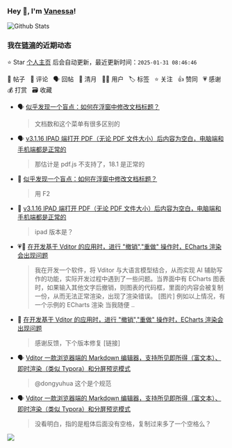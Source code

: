 ### Hey 👋, I'm [Vanessa](http://vanessa.b3log.org/)!

![Github Stats](https://github-readme-stats.vercel.app/api?username=Vanessa219&show_icons=true)

<!--events start -->

### 我在[链滴](https://ld246.com)的近期动态

⭐️ Star [个人主页](https://github.com/Vanessa219/Vanessa219) 后会自动更新，最近更新时间：`2025-01-31 08:46:46`

📝 帖子 &nbsp; 💬 评论 &nbsp; 🗣 回帖 &nbsp; 🌙 清月 &nbsp; 👨‍💻 用户 &nbsp; 🏷️ 标签 &nbsp; ⭐️ 关注 &nbsp; 👍 赞同 &nbsp; 💗 感谢 &nbsp; 💰 打赏 &nbsp; 🗃 收藏

* 🗣 [似乎发现一个盲点：如何在浮窗中修改文档标题？](https://ld246.com/article/1735908653643/comment/1735965676963#comments)

  > 文档数和这个菜单有很多区别的
* 🗣 [v3.1.16 IPAD 端打开 PDF（无论 PDF 文件大小）后内容为空白，电脑端和手机端都是正常的](https://ld246.com/article/1735746360467/comment/1735894510873#comments)

  > 那估计是 pdf.js 不支持了，18.1 是正常的
* 💬 [似乎发现一个盲点：如何在浮窗中修改文档标题？](https://ld246.com/article/1735908653643/comment/1735963045965#comments)

  > 用 F2
* 💬 [v3.1.16 IPAD 端打开 PDF（无论 PDF 文件大小）后内容为空白，电脑端和手机端都是正常的](https://ld246.com/article/1735746360467/comment/1735809601697#comments)

  > ipad 版本是？
* 💗📝 [在开发基于 Vditor 的应用时，进行 "撤销","重做" 操作时，ECharts 渲染会出现问题](https://ld246.com/article/1735311429928)

  > 我在开发一个软件，将 Vditor 与大语言模型结合，从而实现 AI 辅助写作的功能，实际开发过程中遇到了一些问题。当界面中有 ECharts 图表时，如果输入其他文字后撤销，则图表的代码框，里面的内容会被复制一份，从而无法正常渲染，出现了渲染错误。 [图片] 例如以上情况，有一个示例的 ECharts 渲染 当我随便 ..
* 💬 [在开发基于 Vditor 的应用时，进行 "撤销","重做" 操作时，ECharts 渲染会出现问题](https://ld246.com/article/1735311429928/comment/1735611307224#comments)

  > 感谢反馈，下个版本修复 [链接]
* 🗣 [Vditor 一款浏览器端的 Markdown 编辑器，支持所见即所得（富文本）、即时渲染（类似 Typora）和分屏预览模式](https://ld246.com/article/1549638745630/comment/1735293080312#comments)

  > @dongyuhua 这个是个规范
* 🗣 [Vditor 一款浏览器端的 Markdown 编辑器，支持所见即所得（富文本）、即时渲染（类似 Typora）和分屏预览模式](https://ld246.com/article/1549638745630/comment/1735293080312#comments)

  > 没看明白，指的是粗体后面没有空格，复制过来多了一个空格么？


<!--events end -->

<a title="Hits" target="_blank" href="https://github.com/Vanessa219/Vanessa219"><img src="https://hits.b3log.org/Vanessa219/Vanessa219.svg"></a>

